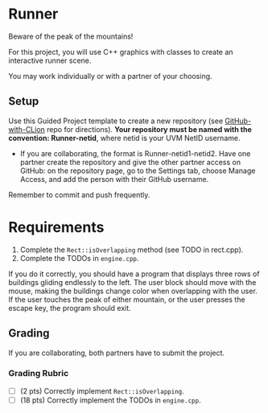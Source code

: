 # Runner

Beware of the peak of the mountains!

For this project, you will use C++ graphics with classes to create an interactive runner scene.

You may work individually or with a partner of your choosing.

## Setup

Use this Guided Project template to create a new repository (see [GitHub-with-CLion](https://github.com/uvmcs2300s2024/GitHub-with-CLion) repo for directions).
**Your repository must be named with the convention: Runner-netid**, where netid is your UVM NetID username.
* If you are collaborating, the format is Runner-netid1-netid2. Have one partner create the repository and give the other partner access on GitHub: on the repository page, go to the Settings tab, choose Manage Access, and add the person with their GitHub username.

Remember to commit and push frequently.

# Requirements

1. Complete the `Rect::isOverlapping` method (see TODO in rect.cpp).
2. Complete the TODOs in `engine.cpp`.

If you do it correctly, you should have a program that displays three rows of buildings gliding endlessly to the left. The user block should move with the mouse, making the buildings change color when overlapping with the user. If the user touches the peak of either mountain, or the user presses the escape key, the program should exit.

## Grading

If you are collaborating, both partners have to submit the project.

### Grading Rubric
- [ ] (2 pts) Correctly implement `Rect::isOverlapping`.
- [ ] (18 pts) Correctly implement the TODOs in `engine.cpp`.
